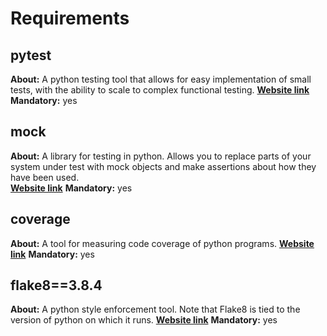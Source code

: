 # Requirements

## pytest

**About:** A python testing tool that allows for easy implementation of small tests, with the ability to scale to complex functional testing.
[**Website link**](https://docs.pytest.org/en)
**Mandatory:** yes

## mock

**About:** A library for testing in python. Allows you to replace parts of your system under test with mock objects and make assertions about how they have been used.  
[**Website link**](https://docs.python.org/3/library/unittest.mock.html)
**Mandatory:** yes

## coverage

**About:** A tool for measuring code coverage of python programs.
[**Website link**](https://coverage.readthedocs.io/en/7.3.2/)
**Mandatory:** yes

## flake8==3.8.4

**About:** A python style enforcement tool. Note that Flake8 is tied to the version of python on which it runs.
[**Website link**](https://flake8.pycqa.org/en/latest/)
**Mandatory:** yes
